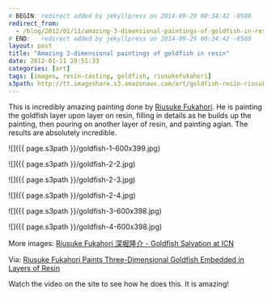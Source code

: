 ```yaml
---
# BEGIN: redirect added by jekyllpress on 2014-09-29 00:34:42 -0500
redirect_from:
  - /blog/2012/01/11/amazing-3-dimensional-paintings-of-goldfish-in-resin/
# END:   redirect added by jekyllpress on 2014-09-29 00:34:42 -0500
layout: post
title: "Amazing 3-dimensional paintings of goldfish in resin"
date: 2012-01-11 20:51:33
categories: [art]
tags: [images, resin-casting, goldfish, riusukefukahori]
s3path: http://tt.imageshare.s3.amazonaws.com/art/goldfish-resin-riusuke-fukahori
---
```

This is incredibly amazing painting done by [Riusuke Fukahori](http://goldfishing.info/works/resins.html). He is painting the goldfish layer upon layer on resin, filling in details as he builds up the painting, then pouring on another layer of resin, and painting agian. The results are absolutely incredible.


![]({{ page.s3path }}/goldfish-1-600x399.jpg)

![]({{ page.s3path }}/goldfish-2-2.jpg)

![]({{ page.s3path }}/goldfish-2-3.jpg)

![]({{ page.s3path }}/goldfish-2-4.jpg)

![]({{ page.s3path }}/goldfish-3-600x398.jpg)

![]({{ page.s3path }}/goldfish-4-600x398.jpg)



More images: [Riusuke Fukahori 深堀隆介 - Goldfish Salvation at ICN](https://www.flickr.com/photos/dominicspics/sets/72157628617194683/)

Via: [Riusuke Fukahori Paints Three-Dimensional Goldfish Embedded in Layers of Resin](http://www.thisiscolossal.com/2012/01/riusuke-fukahori-paints-three-dimensional-goldfish-embedded-in-layers-of-resin/)

Watch the video on the site to see how he does this. It is amazing!

